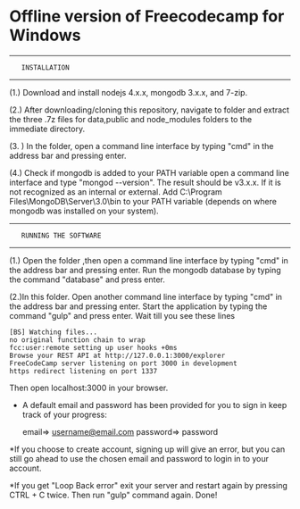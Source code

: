 # Offline version of Freecodecamp for Windows
**************************
       INSTALLATION
**************************

(1.) Download and install nodejs 4.x.x, mongodb 3.x.x, and  7-zip.

(2.) After downloading/cloning this repository, navigate to folder and 
       extract the three .7z files for data,public and node_modules folders to the immediate directory. 

(3. ) In the folder, open a command line interface by typing
      "cmd" in the address bar and pressing enter.

(4.) Check if mongodb is added to your PATH variable open
    a command line interface and type "mongod --version". 
    The result should be  v3.x.x. If it is not recognized
    as an internal or external. Add
   C:\Program Files\MongoDB\Server\3.0\bin to your PATH variable
   (depends on where mongodb was installed on your system).




*******************************
       RUNNING THE SOFTWARE
*******************************

(1.) Open the folder ,then open a command line interface by typing "cmd" in the address bar
  and pressing enter. Run the mongodb database by typing
  the command "database" and press enter.

(2.)In this folder. Open another command line 
    interface by typing "cmd" in the address bar and pressing enter.
   Start the application by typing the command "gulp" and press enter.
   Wait till you see these lines

	[BS] Watching files...
	no original function chain to wrap
  	fcc:user:remote setting up user hooks +0ms
	Browse your REST API at http://127.0.0.1:3000/explorer
	FreeCodeCamp server listening on port 3000 in development
	https redirect listening on port 1337

Then open localhost:3000 in your  browser.

* A default email and password has been provided for you to
 sign in keep track of your progress:

	email=> username@email.com
	password=> password

	

*If you choose to create account, signing up will give an error, but 
 you can still go ahead to use the chosen email and password   to
 login in to your account.

*If you get "Loop Back error" exit your server and restart again by 
pressing CTRL + C twice. Then run "gulp" command again.
Done!







